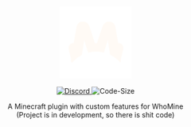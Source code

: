 <p align="center">
	<img src="https://raw.githubusercontent.com/MinersStudios/.github/main/assets/logos/logo_white.png" alt="MinersStudios">
</p>

<p align="center">
	<a href="https://whomine.ga/discord">
		<img src="https://discordapp.com/api/guilds/928575868643733535/widget.png?style=shield" alt="Discord">
	</a>
	<img src="https://shields.io/github/languages/code-size/minersstudios/msUtils.svg" alt="Code-Size">
</p>

<p align="center">
A Minecraft plugin with custom features for WhoMine <br>
	(Project is in development, so there is shit code)
</p>
